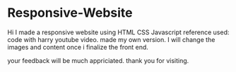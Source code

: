 # Responsive-Website

Hi I made a responsive website using HTML CSS Javascript
reference used: code with harry youtube video.
made my own version.
I will change the images and content once i finalize the front end.

your feedback will be much appriciated.
thank you for visiting.
